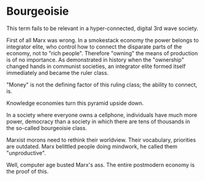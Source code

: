 # Bourgeoisie

This term fails to be relevant in a hyper-connected, digital 3rd wave society.

First of all Marx was wrong. In a smokestack economy the power belongs to integrator elite, who control how to connect the disparate parts of the economy, not to "rich people". Therefore "owning" the means of production is of no importance. As demonstrated in history when the "ownership" changed hands in communist societies, an integrator elite formed itself immediately and became the ruler class.

"Money" is not the defining factor of this ruling class; the ability to connect, is.

Knowledge economies turn this pyramid upside down.

In a society where everyone owns a cellphone, individuals have much more power, democracy than a society in which there are tens of thousands in the so-called bourgeoisie class.

Marxist morons need to rethink their worldview. Their vocabulary, priorities are outdated. Marx belittled people doing mindwork, he called them "unproductive".

Well, computer age busted Marx's ass. The entire postmodern economy is the proof of this.

